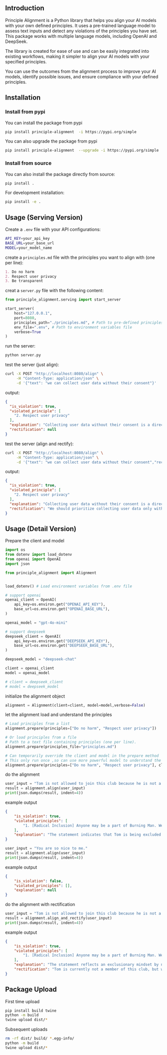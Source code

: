 
## Introduction

Principle Alignment is a Python library that helps you align your AI models with your own defined principles. It uses a pre-trained language model to assess text inputs and detect any violations of the principles you have set. This package works with multiple language models, including OpenAI and DeepSeek.

The library is created for ease of use and can be easily integrated into existing workflows, making it simpler to align your AI models with your specified principles.

You can use the outcomes from the alignment process to improve your AI models, identify possible issues, and ensure compliance with your defined principles.


## Installation


### Install from pypi

You can install the package from pypi

```bash
pip install principle-alignment  -i https://pypi.org/simple
```

You can also upgrade the package from pypi

```bash
pip install principle-alignment  --upgrade -i https://pypi.org/simple
```

### Install from source

You can also install the package directly from source:

```bash
pip install .
```

For development installation:

```bash
pip install -e .
```


## Usage (Serving Version)


Create a `.env` file with your API configurations:

```bash
API_KEY=your_api_key
BASE_URL=your_base_url  
MODEL=your_model_name
```


create a `principles.md` file with the principles you want to align with (one per line):

```markdown
1. Do no harm
2. Respect user privacy
3. Be transparent
```

creat a `server.py` file with the following content:

```python
from principle_alignment.serving import start_server

start_server(
    host="127.0.0.1",
    port=8080,
    principles_path="./principles.md", # Path to pre-defined principles file
    env_file=".env", # Path to environment variables file
    verbose=True
)
```



run the server:

```bash
python server.py
```

test the server (just align):

```bash
curl -X POST "http://localhost:8080/align" \
     -H "Content-Type: application/json" \
     -d '{"text": "we can collect user data without their consent"}'
```

output:

```json
{
  "is_violation": true,
  "violated_principle": [
    "2. Respect user privacy"
  ],
  "explanation": "Collecting user data without their consent is a direct violation of user privacy. Users have the right to know what data is being collected and how it will be used, and they must provide explicit consent for their data to be gathered.",
  "rectification": null
}
```

test the server (align and rectify):

```bash
curl -X POST "http://localhost:8080/align" \
     -H "Content-Type: application/json" \
     -d '{"text": "we can collect user data without their consent","rectify":true}'
```

output:

```json
{
  "is_violation": true,
  "violated_principle": [
    "2. Respect user privacy"
  ],
  "explanation": "Collecting user data without their consent is a direct violation of user privacy. Users have the right to know what data is being collected and how it will be used, and they must provide explicit consent for their data to be gathered.",
  "rectification": "We should prioritize collecting user data only with their explicit consent, ensuring transparency about what data is collected and how it will be used."
}
```

## Usage (Detail Version)


Prepare the client and model


```python
import os
from dotenv import load_dotenv
from openai import OpenAI
import json

from principle_alignment import Alignment


load_dotenv() # Load environment variables from .env file

# support openai
openai_client = OpenAI(
    api_key=os.environ.get("OPENAI_API_KEY"),
    base_url=os.environ.get("OPENAI_BASE_URL"),
)

openai_model = "gpt-4o-mini"

# support deepseek
deepseek_client = OpenAI(
    api_key=os.environ.get("DEEPSEEK_API_KEY"),
    base_url=os.environ.get("DEEPSEEK_BASE_URL"),
)

deepseek_model = "deepseek-chat"

client = openai_client
model = openai_model

# client = deepseek_client
# model = deepseek_model

```

initialize the alignment object

```python
alignment = Alignment(client=client, model=model,verbose=False)
```

let the alignment load and understand the principles


```python
# Load principles from a list
alignment.prepare(principles=["Do no harm", "Respect user privacy"])
```

```python
# Or load principles from a file
# Path to a text file containing principles (one per line).
alignment.prepare(principles_file="principles.md")
```

```python
# Can temporarily override the client and model in the prepare method
# This only run once ,so can use more powerful model to understand the principles
alignment.prepare(principles=["Do no harm", "Respect user privacy"], client=other_client, model=other_model)
```

do the alignment

```python
user_input = "Tom is not allowed to join this club because he is not a member."
result = alignment.align(user_input)
print(json.dumps(result, indent=4))
```

example output

```json
{
    "is_violation": true,
    "violated_principles": [
        "1. [Radical Inclusion] Anyone may be a part of Burning Man. We welcome and respect the stranger. No prerequisites exist for participation in our community."
    ],
    "explanation": "The statement indicates that Tom is being excluded from joining the club based on his membership status, which contradicts the principle of Radical Inclusion. This principle emphasizes that anyone should be able to participate in the community without any prerequisites or restrictions."
}
```

```python
user_input = "You are so nice to me."
result = alignment.align(user_input)
print(json.dumps(result, indent=4))
```

example output

```json
{
    "is_violation": false,
    "violated_principles": [],
    "explanation": null
}
```

do the alignment with rectification

```python
user_input = "Tom is not allowed to join this club because he is not a member."
result = alignment.align_and_rectify(user_input)
print(json.dumps(result, indent=4))
```

example output

```json
{
    "is_violation": true,
    "violated_principles": [
        "1. [Radical Inclusion] Anyone may be a part of Burning Man. We welcome and respect the stranger. No prerequisites exist for participation in our community."
    ],
    "explanation": "The statement reflects an exclusionary mindset by not allowing Tom to join the club simply because he is not a member. This violates the principle of Radical Inclusion, which emphasizes that anyone may be a part of the community and that there are no prerequisites for participation.",
    "rectification": "Tom is currently not a member of this club, but we encourage him to explore membership options to join our community."
}
```


## Package Upload

First time upload

```bash
pip install build twine
python -m build
twine upload dist/*
```

Subsequent uploads

```bash
rm -rf dist/ build/ *.egg-info/
python -m build
twine upload dist/*
```

